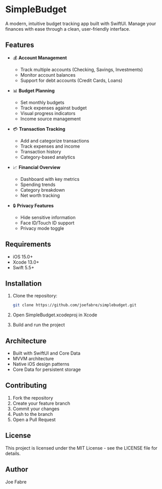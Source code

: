 # SimpleBudget

A modern, intuitive budget tracking app built with SwiftUI. Manage your finances with ease through a clean, user-friendly interface.

## Features

- 💰 **Account Management**
  - Track multiple accounts (Checking, Savings, Investments)
  - Monitor account balances
  - Support for debt accounts (Credit Cards, Loans)

- 📊 **Budget Planning**
  - Set monthly budgets
  - Track expenses against budget
  - Visual progress indicators
  - Income source management

- 💳 **Transaction Tracking**
  - Add and categorize transactions
  - Track expenses and income
  - Transaction history
  - Category-based analytics

- 📈 **Financial Overview**
  - Dashboard with key metrics
  - Spending trends
  - Category breakdown
  - Net worth tracking

- 🔒 **Privacy Features**
  - Hide sensitive information
  - Face ID/Touch ID support
  - Privacy mode toggle

## Requirements

- iOS 15.0+
- Xcode 13.0+
- Swift 5.5+

## Installation

1. Clone the repository:
   ```bash
   git clone https://github.com/joefabre/simplebudget.git
   ```

2. Open SimpleBudget.xcodeproj in Xcode

3. Build and run the project

## Architecture

- Built with SwiftUI and Core Data
- MVVM architecture
- Native iOS design patterns
- Core Data for persistent storage

## Contributing

1. Fork the repository
2. Create your feature branch
3. Commit your changes
4. Push to the branch
5. Open a Pull Request

## License

This project is licensed under the MIT License - see the LICENSE file for details.

## Author

Joe Fabre
